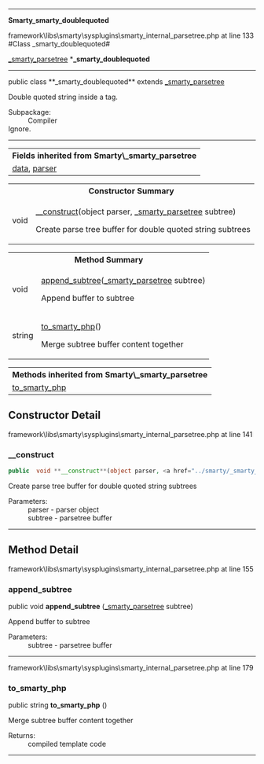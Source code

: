 
- - -

**Smarty\_smarty_doublequoted**
<div class="location">framework\libs\smarty\sysplugins\smarty_internal_parsetree.php at line 133</div>
#Class _smarty_doublequoted#

<a href="https://github.com/JeyDotC/Hirudo-docs/blob/master/smarty/_smarty_parsetree.html">_smarty_parsetree</a>
    ***_smarty_doublequoted**


- - -

<p class="signature">public  class **_smarty_doublequoted**
extends <a href="https://github.com/JeyDotC/Hirudo-docs/blob/master/smarty/_smarty_parsetree.html">_smarty_parsetree</a>

</p>

<div class="comment" id="overview_description"><p>Double quoted string inside a tag.</p></div>

<dl>
<dt>Subpackage:</dt>
<dd>Compiler</dd>
<dt>Ignore.</dt>
</dl>

- - -

<table class="inherit">
<tr><th colspan="2">Fields inherited from Smarty\_smarty_parsetree</th></tr>
<tr><td><a href="https://github.com/JeyDotC/Hirudo-docs/blob/master/smarty/_smarty_parsetree.html#data">data</a>, <a href="https://github.com/JeyDotC/Hirudo-docs/blob/master/smarty/_smarty_parsetree.html#parser">parser</a></td></tr></table>

<table id="summary_constructor">
<tr><th colspan="2">Constructor Summary</th></tr>
<tr>
<td class="type"> void</td>
<td class="description"><p class="name"><a href="#__construct">__construct</a>(object parser, <a href="../smarty/_smarty_parsetree.html">_smarty_parsetree</a> subtree)</p><p class="description">Create parse tree buffer for double quoted string subtrees</p></td>
</tr>
</table>

<table id="summary_method">
<tr><th colspan="2">Method Summary</th></tr>
<tr>
<td class="type">  void</td>
<td class="description"><p class="name"><a href="#append_subtree">append_subtree</a>(<a href="../smarty/_smarty_parsetree.html">_smarty_parsetree</a> subtree)</p><p class="description">Append buffer to subtree</p></td>
</tr>
<tr>
<td class="type">  string</td>
<td class="description"><p class="name"><a href="#to_smarty_php">to_smarty_php</a>()</p><p class="description">Merge subtree buffer content together</p></td>
</tr>
</table>

<table class="inherit">
<tr><th colspan="2">Methods inherited from Smarty\_smarty_parsetree</th></tr>
<tr><td><a href="https://github.com/JeyDotC/Hirudo-docs/blob/master/smarty/_smarty_parsetree.html#to_smarty_php()">to_smarty_php</a></td></tr></table>

<h2 id="detail_method">Constructor Detail</h2>
<div class="location">framework\libs\smarty\sysplugins\smarty_internal_parsetree.php at line 141</div>
<h3 id="__construct()">__construct</h3>

```php
public  void **__construct**(object parser, <a href="../smarty/_smarty_parsetree.html">_smarty_parsetree</a> subtree)
```
<div class="details">
<p>Create parse tree buffer for double quoted string subtrees</p><dl>
<dt>Parameters:</dt>
<dd>parser - parser object</dd>
<dd>subtree - parsetree buffer</dd>
</dl>
</div>

- - -

<h2 id="detail_method">Method Detail</h2>
<div class="location">framework\libs\smarty\sysplugins\smarty_internal_parsetree.php at line 155</div>
<h3 id="append_subtree()">append_subtree</h3>

public  void **append_subtree** (<a href="../smarty/_smarty_parsetree.html">_smarty_parsetree</a> subtree)<div class="details">
<p>Append buffer to subtree</p><dl>
<dt>Parameters:</dt>
<dd>subtree - parsetree buffer</dd>
</dl>
</div>

- - -

<div class="location">framework\libs\smarty\sysplugins\smarty_internal_parsetree.php at line 179</div>
<h3 id="to_smarty_php()">to_smarty_php</h3>

public  string **to_smarty_php** ()<div class="details">
<p>Merge subtree buffer content together</p><dl>
<dt>Returns:</dt>
<dd>compiled template code</dd>
</dl>
</div>

- - -


